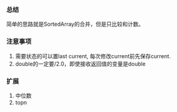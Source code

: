 ### 总结
  
  简单的思路就是SortedArray的合并，但是只比较和计数。

### 注意事项

  1. 需要状态的可以置last current, 每次修改current前先保存current.
  2. double的一定要/2.0，即使接收返回值的变量是double

### 扩展

  1. 中位数
  2. topn
